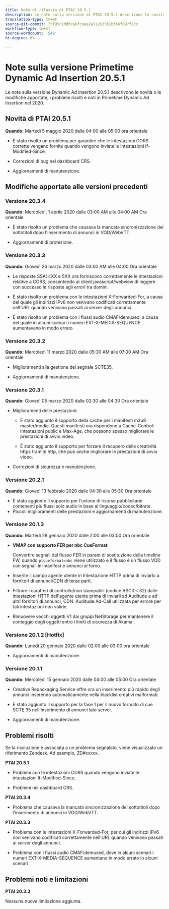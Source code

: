 ```yaml
---
title: Note di rilascio di PTAI 20.5.1
description: Le note sulla versione di PTAI 20.5.1 descrivono le novità o le modifiche, i problemi risolti e noti in Primetime Dynamic Ad Insertion nel 2020.
translation-type: tm+mt
source-git-commit: 75f95c1ddbca6fc9aa2a722635b1bfb6f097f8cc
workflow-type: tm+mt
source-wordcount: '548'
ht-degree: 0%

---
```



# Note sulla versione Primetime Dynamic Ad Insertion 20.5.1

Le note sulla versione Dynamic Ad Insertion 20.5.1 descrivono le novità o le modifiche apportate, i problemi risolti e noti in Primetime Dynamic Ad Insertion nel 2020.

## Novità di PTAI 20.5.1

**Quando:** Martedì 5 maggio 2020 dalle 04:00 alle 05:00 ora orientale

* È stato risolto un problema per garantire che le intestazioni CORS corrette vengano fornite quando vengono inviate le intestazioni If-Modified-Since.

* Correzioni di bug nel dashboard CRS.

* Aggiornamenti di manutenzione.

## Modifiche apportate alle versioni precedenti

### Versione 20.3.4

**Quando:** Mercoledì, 1 aprile 2020 dalle 03:00 AM alle 04:00 AM Ora orientale

* È stato risolto un problema che causava la mancata sincronizzazione dei sottotitoli dopo l&#39;inserimento di annunci in VOD/WebVTT.

* Aggiornamenti di protezione.

### Versione 20.3.3

**Quando:** Giovedì 26 marzo 2020 dalle 03:00 AM alle 04:00 Ora orientale

* Le risposte SSAI 4XX e 5XX ora forniscono correttamente le intestazioni relative a CORS, consentendo ai client javascript/webview di leggere con successo le risposte agli errori tra domini.

* È stato risolto un problema con le intestazioni X-Forwarded-For, a causa del quale gli indirizzi IPv6 non venivano codificati correttamente nell&#39;URL quando venivano passati ai server degli annunci.

* È stato risolto un problema con i flussi audio CMAF/demuxed, a causa del quale in alcuni scenari i numeri EXT-X-MEDIA-SEQUENCE aumentavano in modo errato.

### Versione 20.3.2

**Quando:** Mercoledì 11 marzo 2020 dalle 05:30 AM alle 07:00 AM Ora orientale

* Miglioramenti alla gestione del segnale SCTE35.

* Aggiornamenti di manutenzione.

### Versione 20.3.1

**Quando:** Giovedì 05 marzo 2020 dalle 02:30 alle 04:30 Ora orientale

* Miglioramenti delle prestazioni:

   * È stato aggiunto il supporto della cache per i manifesti m3u8 master/media. Questi manifesti ora rispondono a Cache-Control: intestazioni public e Max-Age, che possono spesso migliorare le prestazioni di avvio video.

   * È stato aggiunto il supporto per forzare il recupero delle creatività https tramite http, che può anche migliorare le prestazioni di avvio video.

* Correzioni di sicurezza e manutenzione.

### Versione 20.2.1

**Quando:** Giovedì 13 febbraio 2020 dalle 04:30 alle 05:30 Ora orientale

* È stato aggiunto il supporto per l’unione di risorse pubblicitarie contenenti più flussi solo audio in base al linguaggio/codec/bitrate.
* Piccoli miglioramenti delle prestazioni e aggiornamenti di manutenzione.

### Versione 20.1.3

**Quando:** Martedì 28 gennaio 2020 dalle 2:00 alle 03:00 Ora orientale

* **VMAP con supporto FER per nbc CueFormat**

   Convertire segnali dal flusso FER in param di sostituzione della timeline FW, quando `ptcueformat=nbc` viene utilizzato e il flusso è un flusso VOD con segnali in-manifest e annunci al forno.

* Inserite il campo agente utente in Intestazione HTTP prima di inviarlo a fornitori di annunci/CDN di terze parti.

* Filtrare i caratteri di controllo/non stampabili (codice ASCII &lt; 32) dalle intestazioni HTTP dell&#39;agente utente prima di inviarli ad Auditude e ad altri fornitori di annunci, CDN. Auditude Ad-Call utilizzata per errore per tali intestazioni non valide.

* Rimuovere vecchi oggetti V1 dai gruppi NetStorage per mantenere il conteggio degli oggetti entro i limiti di sicurezza di Akamai.

### Versione 20.1.2 [Hotfix]

**Quando:** Lunedì 20 gennaio 2020 dalle 02:00 alle 03:00 ora orientale

* Aggiornamenti di manutenzione.

### Versione 20.1.1

**Quando:** Mercoledì 15 gennaio 2020 dalle 04:00 alle 05:00 Ora orientale

* Creative Repackaging Service offre ora un inserimento più rapido degli annunci inserendo automaticamente nella blacklist creativi malformati.

* È stato aggiunto il supporto per la fase 1 per il nuovo formato di cue SCTE 35 nell&#39;inserimento di annunci lato server.

* Aggiornamenti di manutenzione.

## Problemi risolti

Se la risoluzione è associata a un problema segnalato, viene visualizzato un riferimento Zendesk. Ad esempio, ZD#xxxxx.

**PTAI 20.5.1**

* Problemi con le intestazioni CORS quando vengono inviate le intestazioni If-Modified-Since.

* Problemi nel dashboard CRS.

**PTAI 20.3.4**

* Problema che causava la mancata sincronizzazione dei sottotitoli dopo l’inserimento di annunci in VOD/WebVTT.

**PTAI 20.3.3**

* Problema con le intestazioni X-Forwarded-For, per cui gli indirizzi IPv6 non venivano codificati correttamente nell&#39;URL quando venivano passati ai server degli annunci.

* Problema con i flussi audio CMAF/demuxed, dove in alcuni scenari i numeri EXT-X-MEDIA-SEQUENCE aumentano in modo errato in alcuni scenari

## Problemi noti e limitazioni

**PTAI 20.3.3**

Nessuna nuova limitazione aggiunta.
